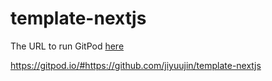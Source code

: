 # template-nextjs

The URL to run GitPod [here](https://gitpod.io/#https://github.com/jiyuujin/template-nextjs)

https://gitpod.io/#https://github.com/jiyuujin/template-nextjs
